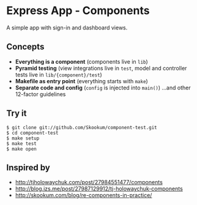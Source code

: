# Express App - Components

A simple app with sign-in and dashboard views.

## Concepts

- **Everything is a component** (components live in `lib`)
- **Pyramid testing** (view integrations live in `test`, model and controller tests live in `lib/{component}/test`)
- **Makefile as entry point** (everything starts with `make`)
- **Separate code and config** (`config` is injected into `main()`) ...and other 12-factor guidelines

## Try it

```
$ git clone git://github.com/Skookum/component-test.git
$ cd component-test
$ make setup
$ make test
$ make open
```

## Inspired by

- http://tjholowaychuk.com/post/27984551477/components
- http://blog.izs.me/post/27987129912/tj-holowaychuk-components
- http://skookum.com/blog/re-components-in-practice/
